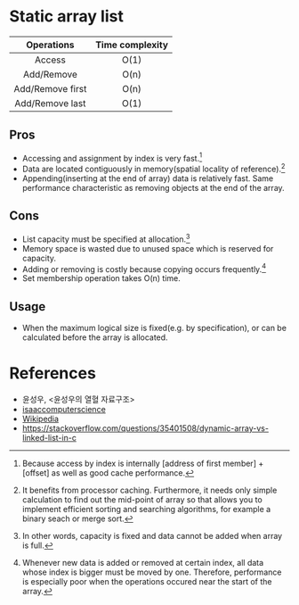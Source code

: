 # Static array list

| Operations       | Time complexity |
| :--------------: | :-------------: |
| Access           | O(1)            |
| Add/Remove       | O(n)            |
| Add/Remove first | O(n)            |
| Add/Remove last  | O(1)            |

## Pros

- Accessing and assignment by index is very fast.[^static_arraylist_pros_0]
- Data are located contiguously in memory(spatial locality of reference).[^static_arraylist_pros_1]
- Appending(inserting at the end of array) data is relatively fast. Same performance characteristic as removing objects at the end of the array.

## Cons

- List capacity must be specified at allocation.[^static_arraylist_cons_0]
- Memory space is wasted due to unused space which is reserved for capacity.
- Adding or removing is costly because copying occurs frequently.[^static_arraylist_cons_1]
- Set membership operation takes O(n) time.

## Usage

- When the maximum logical size is fixed(e.g. by specification), or can be calculated before the array is allocated.

# References

- 윤성우, <윤성우의 열혈 자료구조>
- [isaaccomputerscience][reference_link_0]
- [Wikipedia][reference_link_1]
- https://stackoverflow.com/questions/35401508/dynamic-array-vs-linked-list-in-c

[reference_link_0]: <https://isaaccomputerscience.org/concepts/dsa_datastruct_list?examBoard=all&stage=all>
[reference_link_1]: <https://en.wikipedia.org/wiki/Dynamic_array#cite_note-27>

[^static_arraylist_pros_0]: Because access by index is internally [address of first member] + [offset] as well as good cache performance.
[^static_arraylist_pros_1]: It benefits from processor caching. Furthermore, it needs only simple calculation to find out the mid-point of array so that allows you to implement efficient sorting and searching algorithms, for example a binary seach or merge sort.
[^static_arraylist_pros_2]: When capacity has been reached, resizing is needed and it takes O(n).
[^static_arraylist_cons_0]: In other words, capacity is fixed and data cannot be added when array is full.
[^static_arraylist_cons_1]: Whenever new data is added or removed at certain index, all data whose index is bigger must be moved by one. Therefore, performance is especially poor when the operations occured near the start of the array.
